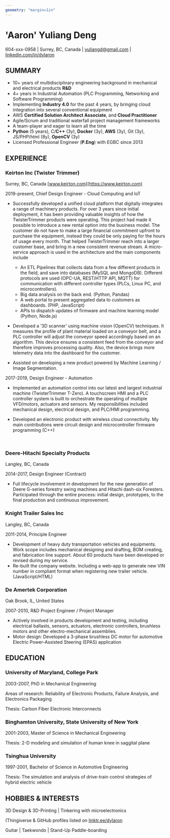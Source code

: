 ```yaml
---
geometry: "margin=1in"
---
```


# 'Aaron' Yuliang Deng

604-xxx-0958 | Surrey, BC, Canada | yuliangd@gmail.com | [linkedin.com/in/dylaron](https://linkedin.com/in/dylaron)

## SUMMARY
- 10+ years of multidisciplinary engineering background in mechanical and electrical products **R&D**
- 4+ years in Industrial Automation (PLC Programming, Networking and Software Programming)
- Implementing **Industry 4.0** for the past 4 years, by bringing cloud integration into several conventional equipment
- AWS **Certified Solution Architect Associate**, and **Cloud Practitioner**
- Agile/Scrum and traditional waterfall project management frameworks
- A team-player and eager to learn all the time
- **Python** (5 years), C/**C++** (3y), **Docker** (3y), **AWS** (3y), Git (3y), JS/PHP/html (8y), **OpenCV** (3y)
- Licensed Professional Engineer (**P.Eng**) with EGBC since 2013

## EXPERIENCE

### Keirton Inc (Twister Trimmer)
Surrey, BC, Canada
[www.keirton.com](https://www.keirton.com)

2019-present, Chief Design Engineer - Cloud Computing and IoT

- Successfully developed a unified cloud platform that digitally integrates a range of machinery products. For over 3 years since initial deployment, it has been providing valuable insights of how the TwisterTrimmer products were operating. This project had made it possible to introduce a new rental option into the business model. The customer do not have to make a large financial commitment upfront to purchase the equipment, instead they could be only paying for the hours of usage every month. That helped TwisterTrimmer reach into a larger customer base, and bring in a new consistent revenue stream. A micro-service approach is used in the architecture and the main components include
  - An ETL Pipelines that collects data from a few different products in the field, and save into
databases (MySQL and MongoDB). Different protocols are used (OPC-UA, REST/HTTP API,
MQTT) for communication with different controller types (PLCs, Linux PC, and
microcontrollers).
  - Big data analysis on the back end. (Python, Pandas)
  - A web portal to present aggregated data to customers as dashboards. (PHP, JavaScript)
  - APIs to dispatch updates of firmware and machine learning model (Python, Node.js)

- Developed a ‘3D scanner’ using machine vision (OpenCV) techniques. It measures the profile of plant material loaded on a conveyor belt, and a PLC controller will adjust the conveyor speed accordingly based on an algorithm. This device ensures a consistent feed from the conveyor and therefore improves processing quality. Also, the device brings more telemetry data into the dashboard for the customer.

- Assisted on developing a new product powered by Machine Learning / Image Segmentation.

2017-2019, Design Engineer - Automation

- Implemented an automation control into our latest and largest industrial machine (TwisterTrimmer T-Zero). A touchscreen HMI and a PLC controller system is built to orchestrate the operating of multiple VFD/motors, actuators and sensors. My responsibilities included mechanical design, electrical design, and PLC/HMI programming.

- Developed an electronic product with wireless cloud connectivity. My main contributions were circuit design and microcontroller firmware programming (C++)

<div style="page-break-after: always; visibility: hidden"> 
\pagebreak 
</div>

### Deere-Hitachi Specialty Products
Langley, BC, Canada

2014-2017, Design Engineer (Contract)

- Full lifecycle involvement in development for the new generation of Deere G-series forestry swing machines and Hitachi dash-six Foresters. Participated through the entire process: initial design, prototypes, to the final production and continuous improvement.

### Knight Trailer Sales Inc
Langley, BC, Canada

2011-2014, Principle Engineer

- Development of heavy duty transportation vehicles and equipments. Work scope includes mechanical designing and drafting, BOM creating, and fabrication line support. About 60 products have been developed or revised during my service.
- Re-built the company website. Including a web-app to generate new VIN number in compliant format when registering new trailer vehicle. (JavaScript/HTML)


### De Amertek Corporation
Oak Brook, IL, United States

2007-2010, R&D Project Engineer / Project Manager

- Actively involved in products development and testing, including electrical ballasts, sensors, actuators, electronic controllers, brushless motors and other electro-mechanical assemblies.
- Motor design: Developed a 3-phase brushless DC motor for automotive Electric Power-Assisted Steering (EPAS) application

## EDUCATION

### University of Maryland, College Park
2003-2007, PhD in Mechanical Engineering

Areas of research: Reliability of Electronic Products, Failure Analysis, and Electronics Packaging

Thesis: Carbon Fiber Electronic Interconnects

### Binghamton University, State University of New York
2001-2003, Master of Science in Mechanical Engineering

Thesis: 2-D modeling and simulation of human knee in saggital plane

### Tsinghua University
1997-2001, Bachelor of Science in Automotive Engineering

Thesis: The simulation and analysis of drive-train control strategies of hybrid electric vehicle

## HOBBIES & INTERESTS
3D Design & 3D-Printing | Tinkering with microelectronics

(Thingiverse & GitHub profiles listed on [linktr.ee/dylaron](https://linktr.ee/dylaron)

Guitar | Taekwondo | Stand-Up Paddle-boarding
